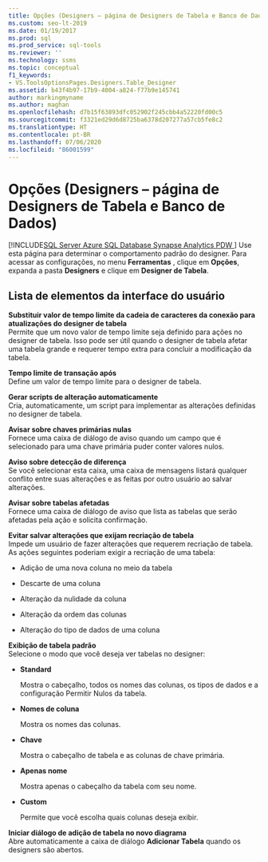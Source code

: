 ```yaml
---
title: Opções (Designers – página de Designers de Tabela e Banco de Dados)
ms.custom: seo-lt-2019
ms.date: 01/19/2017
ms.prod: sql
ms.prod_service: sql-tools
ms.reviewer: ''
ms.technology: ssms
ms.topic: conceptual
f1_keywords:
- VS.ToolsOptionsPages.Designers.Table_Designer
ms.assetid: b43f4b97-17b9-4004-a824-f77b9e145741
author: markingmyname
ms.author: maghan
ms.openlocfilehash: d7b15f63893dfc052902f245cbb4a52220fd00c5
ms.sourcegitcommit: f3321ed29d6d8725ba6378d207277a57cb5fe8c2
ms.translationtype: HT
ms.contentlocale: pt-BR
ms.lasthandoff: 07/06/2020
ms.locfileid: "86001599"
---
```

# <a name="options-designers---table-and-database-designers-page"></a>Opções (Designers – página de Designers de Tabela e Banco de Dados)
[!INCLUDE[SQL Server Azure SQL Database Synapse Analytics PDW ](../../includes/applies-to-version/sql-asdb-asdbmi-asa-pdw.md)]
Use esta página para determinar o comportamento padrão do designer. Para acessar as configurações, no menu **Ferramentas** , clique em **Opções**, expanda  a pasta **Designers** e clique em **Designer de Tabela**.  
  
## <a name="ui-element-list"></a>Lista de elementos da interface do usuário  
**Substituir valor de tempo limite da cadeia de caracteres da conexão para atualizações do designer de tabela**  
Permite que um novo valor de tempo limite seja definido para ações no designer de tabela. Isso pode ser útil quando o designer de tabela afetar uma tabela grande e requerer tempo extra para concluir a modificação da tabela.  
  
**Tempo limite de transação após**  
Define um valor de tempo limite para o designer de tabela.  
  
**Gerar scripts de alteração automaticamente**  
Cria, automaticamente, um script para implementar as alterações definidas no designer de tabela.  
  
**Avisar sobre chaves primárias nulas**  
Fornece uma caixa de diálogo de aviso quando um campo que é selecionado para uma chave primária puder conter valores nulos.  
  
**Aviso sobre detecção de diferença**  
Se você selecionar esta caixa, uma caixa de mensagens listará qualquer conflito entre suas alterações e as feitas por outro usuário ao salvar alterações.  
  
**Avisar sobre tabelas afetadas**  
Fornece uma caixa de diálogo de aviso que lista as tabelas que serão afetadas pela ação e solicita confirmação.  
  
**Evitar salvar alterações que exijam recriação de tabela**  
Impede um usuário de fazer alterações que requerem recriação de tabela. As ações seguintes poderiam exigir a recriação de uma tabela:  
  
-   Adição de uma nova coluna no meio da tabela  
  
-   Descarte de uma coluna  
  
-   Alteração da nulidade da coluna  
  
-   Alteração da ordem das colunas  
  
-   Alteração do tipo de dados de uma coluna  
  
**Exibição de tabela padrão**  
Selecione o modo que você deseja ver tabelas no designer:  
  
-   **Standard**  
  
    Mostra o cabeçalho, todos os nomes das colunas, os tipos de dados e a configuração Permitir Nulos da tabela.  
  
-   **Nomes de coluna**  
  
    Mostra os nomes das colunas.  
  
-   **Chave**  
  
    Mostra o cabeçalho de tabela e as colunas de chave primária.  
  
-   **Apenas nome**  
  
    Mostra apenas o cabeçalho da tabela com seu nome.  
  
-   **Custom**  
  
    Permite que você escolha quais colunas deseja exibir.  
  
**Iniciar diálogo de adição de tabela no novo diagrama**  
Abre automaticamente a caixa de diálogo **Adicionar Tabela** quando os designers são abertos.  
  
